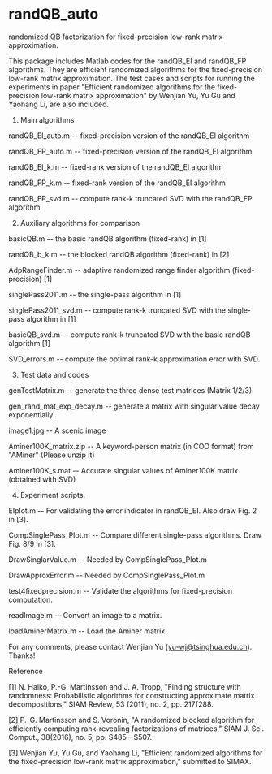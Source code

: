 # randQB_auto
randomized QB factorization for fixed-precision low-rank matrix approximation.

This package includes Matlab codes for the randQB_EI and randQB_FP algorithms.
They are efficient randomized algorithms for the fixed-precision low-rank matrix 
approximation. The test cases and scripts for running the experiments in paper
"Efficient randomized algorithms for the fixed-precision low-rank matrix approximation" 
by Wenjian Yu, Yu Gu and Yaohang Li, are also included.


1. Main algorithms

randQB_EI_auto.m -- fixed-precision version of the randQB_EI algorithm

randQB_FP_auto.m -- fixed-precision version of the randQB_EI algorithm

randQB_EI_k.m -- fixed-rank version of the randQB_EI algorithm

randQB_FP_k.m -- fixed-rank version of the randQB_EI algorithm

randQB_FP_svd.m -- compute rank-k truncated SVD with the randQB_FP algorithm

2. Auxiliary algorithms for comparison

basicQB.m -- the basic randQB algorithm (fixed-rank) in [1]

randQB_b_k.m -- the blocked randQB algorithm (fixed-rank) in [2]

AdpRangeFinder.m -- adaptive randomized range finder algorithm (fixed-precision) [1]

singlePass2011.m -- the single-pass algorithm in [1]

singlePass2011_svd.m -- compute rank-k truncated SVD with the single-pass algorithm in [1]

basicQB_svd.m -- compute rank-k truncated SVD with the basic randQB algorithm [1]

SVD_errors.m -- compute the optimal rank-k approximation error with SVD.

3. Test data and codes

genTestMatrix.m -- generate the three dense test matrices (Matrix 1/2/3).

gen_rand_mat_exp_decay.m -- generate a matrix with singular value decay exponentially.

image1.jpg -- A scenic image

Aminer100K_matrix.zip -- A keyword-person matrix (in COO format) from "AMiner" (Please unzip it) 

Aminer100K_s.mat -- Accurate singular values of Aminer100K matrix (obtained with SVD)

4. Experiment scripts.

EIplot.m -- For validating the error indicator in randQB_EI. Also draw Fig. 2 in [3].

CompSinglePass_Plot.m -- Compare different single-pass algorithms. Draw Fig. 8/9 in [3].

DrawSinglarValue.m -- Needed by CompSinglePass_Plot.m

DrawApproxError.m -- Needed by CompSinglePass_Plot.m

test4fixedprecision.m -- Validate the algorithms for fixed-precision computation.

readImage.m -- Convert an image to a matrix.

loadAminerMatrix.m -- Load the Aminer matrix.


For any comments, please contact Wenjian Yu (yu-wj@tsinghua.edu.cn). Thanks!


Reference

[1] N. Halko, P.-G. Martinsson and J. A. Tropp, "Finding structure with randomness: Probabilistic algorithms for constructing approximate matrix decompositions," SIAM Review, 53 (2011), no. 2, pp. 217{288.

[2] P.-G. Martinsson and S. Voronin, "A randomized blocked algorithm for efficiently computing rank-revealing factorizations of matrices," SIAM J. Sci. Comput., 38(2016), no. 5, pp. S485 - S507.

[3] Wenjian Yu, Yu Gu, and Yaohang Li, "Efficient randomized algorithms for the fixed-precision low-rank matrix approximation," submitted to SIMAX.
